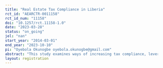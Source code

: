 ```yaml
---
title: "Real Estate Tax Compliance in Liberia"
rct_id: "AEARCTR-0011158"
rct_id_num: "11158"
doi: "10.1257/rct.11158-1.0"
date: "2023-03-28"
status: "on_going"
jel: "nan"
start_year: "2014-03-01"
end_year: "2023-10-10"
pi: "Oyebola Okunogbe oyebola.okunogbe@gmail.com"
abstract: "This study examines ways of increasing tax compliance, leveraging an investment in the state's detection capacity"
layout: registration
---
```


